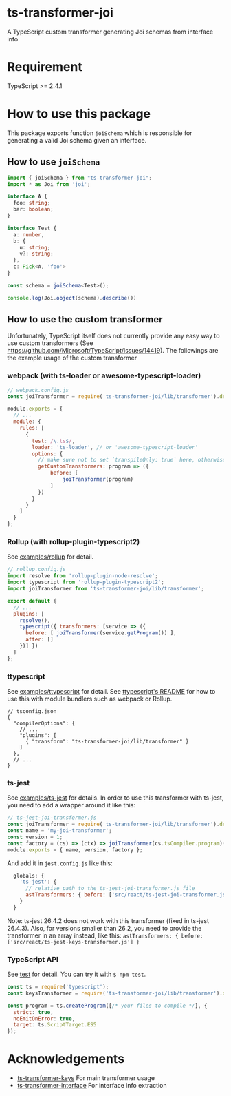 # ts-transformer-joi
A TypeScript custom transformer generating Joi schemas from interface info

# Requirement
TypeScript >= 2.4.1

# How to use this package
This package exports function `joiSchema` which is responsible for generating a 
valid Joi schema given an interface.

## How to use `joiSchema`
```ts
import { joiSchema } from "ts-transformer-joi";
import * as Joi from 'joi';

interface A {
  foo: string;
  bar: boolean;
}

interface Test {
  a: number,
  b: {
    u: string;
    v?: string;
  },
  c: Pick<A, 'foo'>
}

const schema = joiSchema<Test>();

console.log(Joi.object(schema).describe())
```

## How to use the custom transformer
Unfortunately, TypeScript itself does not currently provide any easy way to use custom transformers (See https://github.com/Microsoft/TypeScript/issues/14419).
The followings are the example usage of the custom transformer

### webpack (with ts-loader or awesome-typescript-loader)

```js
// webpack.config.js
const joiTransformer = require('ts-transformer-joi/lib/transformer').default;

module.exports = {
  // ...
  module: {
    rules: [
      {
        test: /\.ts$/,
        loader: 'ts-loader', // or 'awesome-typescript-loader'
        options: {
          // make sure not to set `transpileOnly: true` here, otherwise it will not work
          getCustomTransformers: program => ({
              before: [
                  joiTransformer(program)
              ]
          })
        }
      }
    ]
  }
};

```

### Rollup (with rollup-plugin-typescript2)

See [examples/rollup](examples/rollup) for detail.

```js
// rollup.config.js
import resolve from 'rollup-plugin-node-resolve';
import typescript from 'rollup-plugin-typescript2';
import joiTransformer from 'ts-transformer-joi/lib/transformer';

export default {
  // ...
  plugins: [
    resolve(),
    typescript({ transformers: [service => ({
      before: [ joiTransformer(service.getProgram()) ],
      after: []
    })] })
  ]
};
```

### ttypescript

See [examples/ttypescript](examples/ttypescript) for detail.
See [ttypescript's README](https://github.com/cevek/ttypescript/blob/master/README.md) for how to use this with module bundlers such as webpack or Rollup.

```jsonc
// tsconfig.json
{
  "compilerOptions": {
    // ...
    "plugins": [
      { "transform": "ts-transformer-joi/lib/transformer" }
    ]
  },
  // ...
}
```

### ts-jest

See [examples/ts-jest](examples/ts-jest) for details.
In order to use this transformer with ts-jest, you need to add a wrapper around it like this:

```javascript
// ts-jest-joi-transformer.js
const joiTransformer = require('ts-transformer-joi/lib/transformer').default;
const name = 'my-joi-transformer';
const version = 1;
const factory = (cs) => (ctx) => joiTransformer(cs.tsCompiler.program)(ctx);
module.exports = { name, version, factory };
```

And add it in `jest.config.js` like this:

```javascript
  globals: {
    'ts-jest': {
      // relative path to the ts-jest-joi-transformer.js file
      astTransformers: { before: ['src/react/ts-jest-joi-transformer.js'] }
    }
  }
```

Note: ts-jest 26.4.2 does not work with this transformer (fixed in ts-jest 26.4.3). Also, for versions smaller than 26.2, you need to provide the transformer in an array instead, like this: `astTransformers: { before: ['src/react/ts-jest-keys-transformer.js'] }`

### TypeScript API

See [test](test) for detail.
You can try it with `$ npm test`.

```js
const ts = require('typescript');
const keysTransformer = require('ts-transformer-joi/lib/transformer').default;

const program = ts.createProgram([/* your files to compile */], {
  strict: true,
  noEmitOnError: true,
  target: ts.ScriptTarget.ES5
});
```

# Acknowledgements
* [ts-transformer-keys](https://github.com/kimamula/ts-transformer-keys) For main transformer usage
* [ts-transformer-interface](https://github.com/robturtle/ts-transformer-interface) For interface info extraction
